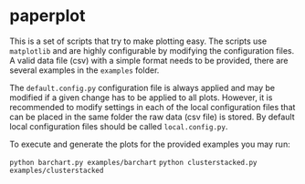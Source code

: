# paperplot

This is a set of scripts that try to make plotting easy. The scripts use `matplotlib` and are highly configurable by modifying the configuration files.
A valid data file (csv) with a simple format needs to be provided, there are several examples in the `examples` folder.

The `default.config.py` configuration file is always applied and may be modified if a given change has to be applied to all plots.
However, it is recommended to modify settings in each of the local configuration files that can be placed in the same folder the raw data (csv file) is stored.
By default local configuration files should be called `local.config.py`.

To execute and generate the plots for the provided examples you may run:

`python barchart.py examples/barchart`
`python clusterstacked.py examples/clusterstacked`
